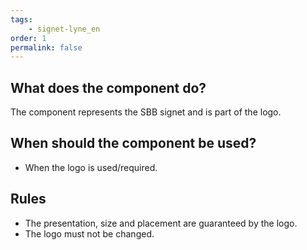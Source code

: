 ```yaml
---
tags: 
    - signet-lyne_en
order: 1
permalink: false
---
```


## What does the component do?
The component represents the SBB signet and is part of the logo.

## When should the component be used?
* When the logo is used/required.

## Rules
* The presentation, size and placement are guaranteed by the logo.
* The logo must not be changed.